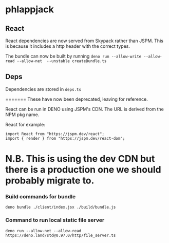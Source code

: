 # phlappjack

## React

React dependencies are now served from Skypack rather than JSPM. This is because it includes a http header with the correct types.

The bundle can now be built by running `deno run --allow-write --allow-read --allow-net  --unstable createBundle.ts`

## Deps

Dependencies are stored in `deps.ts`

=======
These have now been deprecated, leaving for reference.

React can be run in DENO using JSPM's CDN. The URL is derived from the NPM pkg name.

React for example:

```
import React from "https://jspm.dev/react";
import { render } from "https://jspm.dev/react-dom";
```

N.B. This is using the dev CDN but there is a production one we should probably migrate to.
==========

### Build commands for bundle

`deno bundle ./client/index.jsx ./build/bundle.js`

### Command to run local static file server

`deno run --allow-net --allow-read https://deno.land/std@0.97.0/http/file_server.ts`